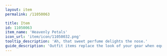 ```yaml
---
layout: item
permalink: /11050063

title: Item
id: 11050063
item_name: 'Heavenly Petals'
icon_url: 'item/icon/11050032.png'
tooltip_description: 'Ah, that sweet perfume delights the nose.'
guide_description: 'Outfit items replace the look of your gear when equipped.'
---
```

